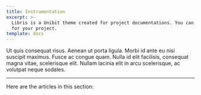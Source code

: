 ```yaml
---
title: Instrumentation
excerpt: >-
  Libris is a Unibit theme created for project documentations. You can use it
  for your project.
template: docs
---
```


Ut quis consequat risus. Aenean ut porta ligula. Morbi id ante eu nisi suscipit maximus. Fusce ac congue quam. Nulla id elit facilisis, consequat magna vitae, scelerisque elit. Nullam lacinia elit in arcu scelerisque, ac volutpat neque sodales.

***

Here are the articles in this section:
